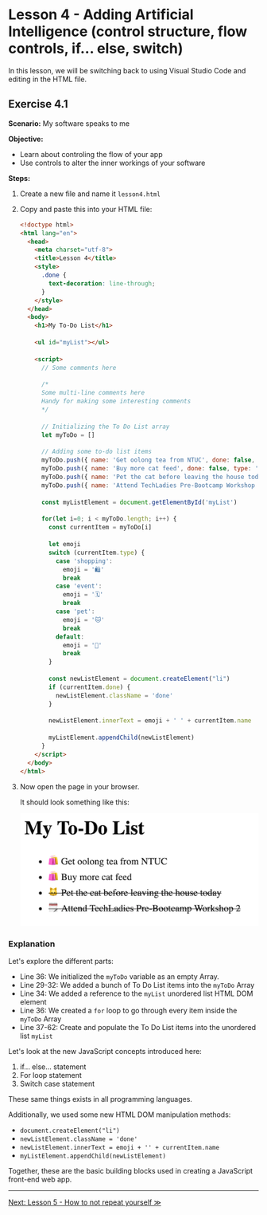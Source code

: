 # Lesson 4 - Adding Artificial Intelligence (control structure, flow controls, if... else, switch)

In this lesson, we will be switching back to using Visual Studio Code and editing in the HTML file.

## Exercise 4.1

**Scenario:** My software speaks to me

**Objective:**

- Learn about controling the flow of your app
- Use controls to alter the inner workings of your software

**Steps:**

1. Create a new file and name it `lesson4.html`
2. Copy and paste this into your HTML file:

    ```html
    <!doctype html>
    <html lang="en">
      <head>
        <meta charset="utf-8">
        <title>Lesson 4</title>
        <style>
          .done {
            text-decoration: line-through;
          }
        </style>
      </head>
      <body>
        <h1>My To-Do List</h1>

        <ul id="myList"></ul>

        <script>
          // Some comments here

          /*
          Some multi-line comments here
          Handy for making some interesting comments
          */

          // Initializing the To Do List array
          let myToDo = []

          // Adding some to-do list items
          myToDo.push({ name: 'Get oolong tea from NTUC', done: false, type: 'shopping' })
          myToDo.push({ name: 'Buy more cat feed', done: false, type: 'shopping' })
          myToDo.push({ name: 'Pet the cat before leaving the house today', done: true, type: 'pet' })
          myToDo.push({ name: 'Attend TechLadies Pre-Bootcamp Workshop 2', done: true, type: 'event' })

          const myListElement = document.getElementById('myList')

          for(let i=0; i < myToDo.length; i++) {
            const currentItem = myToDo[i]

            let emoji
            switch (currentItem.type) {
              case 'shopping':
                emoji = '🛍'
                break
              case 'event':
                emoji = '🗓'
                break
              case 'pet':
                emoji = '🐱'
                break
              default:
                emoji = '📝'
                break
            }

            const newListElement = document.createElement("li")
            if (currentItem.done) {
              newListElement.className = 'done'
            }

            newListElement.innerText = emoji + ' ' + currentItem.name

            myListElement.appendChild(newListElement)
          }
        </script>
      </body>
    </html>
    ```

3. Now open the page in your browser.

    It should look something like this:

    ![To Do List](./lesson4-to-do-list.png)

### Explanation

Let's explore the different parts:

- Line 36: We initialized the `myToDo` variable as an empty Array.
- Line 29-32: We added a bunch of To Do List items into the `myToDo` Array
- Line 34: We added a reference to the `myList` unordered list HTML DOM element
- Line 36: We created a `for` loop to go through every item inside the `myToDo` Array
- Line 37-62: Create and populate the To Do List items into the unordered list `myList`

Let's look at the new JavaScript concepts introduced here:

1. if... else... statement
2. For loop statement
3. Switch case statement

These same things exists in all programming languages.

Additionally, we used some new HTML DOM manipulation methods:

- `document.createElement("li")`
- `newListElement.className = 'done'`
- `newListElement.innerText = emoji + '' + currentItem.name`
- `myListElement.appendChild(newListElement)`

Together, these are the basic building blocks used in creating a JavaScript front-end web app.

---

[Next: Lesson 5 - How to not repeat yourself ≫](lesson5.md)
